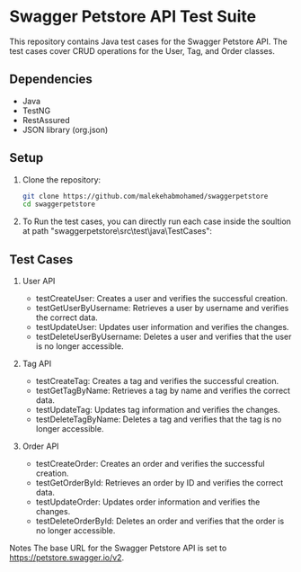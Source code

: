 # Swagger Petstore API Test Suite

This repository contains Java test cases for the Swagger Petstore API. The test cases cover CRUD operations for the User, Tag, and Order classes.

## Dependencies

- Java
- TestNG
- RestAssured
- JSON library (org.json)

## Setup

1. Clone the repository:

   ```bash
   git clone https://github.com/malekehabmohamed/swaggerpetstore
   cd swaggerpetstore

2. To Run the test cases, you can directly run each case inside the soultion at path "swaggerpetstore\src\test\java\TestCases":

## Test Cases
   
1. User API
   - testCreateUser: Creates a user and verifies the successful creation.
   - testGetUserByUsername: Retrieves a user by username and verifies the correct data.
   - testUpdateUser: Updates user information and verifies the changes.
   - testDeleteUserByUsername: Deletes a user and verifies that the user is no longer accessible.

2. Tag API
   - testCreateTag: Creates a tag and verifies the successful creation.
   - testGetTagByName: Retrieves a tag by name and verifies the correct data.
   - testUpdateTag: Updates tag information and verifies the changes.
   - testDeleteTagByName: Deletes a tag and verifies that the tag is no longer accessible.
  
3. Order API
   - testCreateOrder: Creates an order and verifies the successful creation.
   - testGetOrderById: Retrieves an order by ID and verifies the correct data.
   - testUpdateOrder: Updates order information and verifies the changes.
   - testDeleteOrderById: Deletes an order and verifies that the order is no longer accessible.

Notes
The base URL for the Swagger Petstore API is set to https://petstore.swagger.io/v2.
